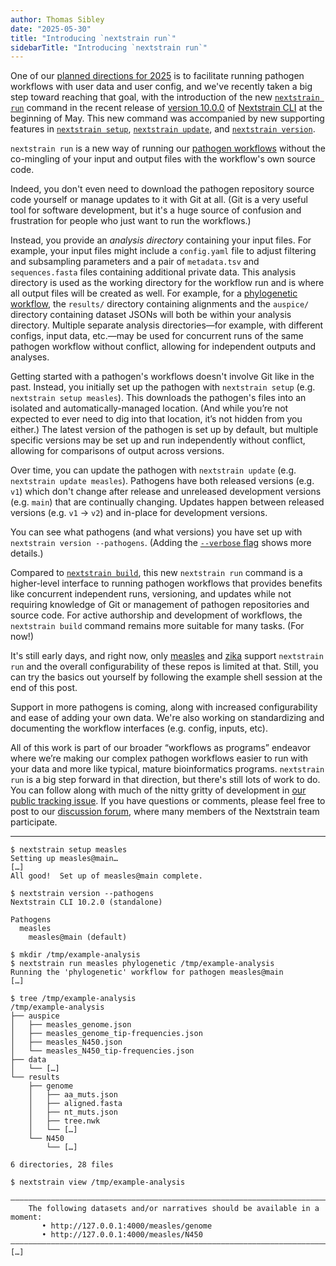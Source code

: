 ```yaml
---
author: Thomas Sibley
date: "2025-05-30"
title: "Introducing `nextstrain run`"
sidebarTitle: "Introducing `nextstrain run`"
---
```


One of our [planned directions for 2025][] is to facilitate running pathogen
workflows with user data and user config, and we've recently taken a big step
toward reaching that goal, with the introduction of the new [`nextstrain run`][]
command in the recent release of [version 10.0.0][] of [Nextstrain CLI][] at the
beginning of May. This new command was accompanied by new supporting features in
[`nextstrain setup`][], [`nextstrain update`][], and [`nextstrain version`][].

`nextstrain run` is a new way of running our [pathogen workflows][] without the
co-mingling of your input and output files with the workflow's own source code.

Indeed, you don't even need to download the pathogen repository source code
yourself or manage updates to it with Git at all.  (Git is a very useful tool
for software development, but it's a huge source of confusion and frustration
for people who just want to run the workflows.)

Instead, you provide an _analysis directory_ containing your input files.  For
example, your input files might include a `config.yaml` file to adjust
filtering and subsampling parameters and a pair of `metadata.tsv` and
`sequences.fasta` files containing additional private data.  This analysis
directory is used as the working directory for the workflow run and is where
all output files will be created as well.  For example, for a [phylogenetic
workflow][], the `results/` directory containing alignments and the `auspice/`
directory containing dataset JSONs will both be within your analysis directory.
Multiple separate analysis directories—for example, with different configs,
input data, etc.—may be used for concurrent runs of the same pathogen workflow
without conflict, allowing for independent outputs and analyses.

Getting started with a pathogen's workflows doesn't involve Git like in the
past.  Instead, you initially set up the pathogen with `nextstrain setup` (e.g.
`nextstrain setup measles`).  This downloads the pathogen's files into an
isolated and automatically-managed location.  (And while you’re not expected to
ever need to dig into that location, it’s not hidden from you either.)  The
latest version of the pathogen is set up by default, but multiple specific
versions may be set up and run independently without conflict, allowing for
comparisons of output across versions.

Over time, you can update the pathogen with `nextstrain update` (e.g.
`nextstrain update measles`).  Pathogens have both released versions (e.g.
`v1`) which don't change after release and unreleased development versions
(e.g. `main`) that are continually changing.  Updates happen between released
versions (e.g. `v1` → `v2`) and in-place for development versions.

You can see what pathogens (and what versions) you have set up with `nextstrain
version --pathogens`.  (Adding the [`--verbose` flag][] shows more details.)

Compared to [`nextstrain build`], this new `nextstrain run` command is a
higher-level interface to running pathogen workflows that provides benefits
like concurrent independent runs, versioning, and updates while not requiring
knowledge of Git or management of pathogen repositories and source code.  For
active authorship and development of workflows, the `nextstrain build` command
remains more suitable for many tasks.  (For now!)

It's still early days, and right now, only [measles][] and [zika][] support
`nextstrain run` and the overall configurability of these repos is limited at
that. Still, you can try the basics out yourself by following the example shell
session at the end of this post.

Support in more pathogens is coming, along with increased configurability and
ease of adding your own data.  We're also working on standardizing and
documenting the workflow interfaces (e.g. config, inputs, etc).

All of this work is part of our broader “workflows as programs” endeavor where
we’re making our complex pathogen workflows easier to run with your data and
more like typical, mature bioinformatics programs.  `nextstrain run` is a big
step forward in that direction, but there's still lots of work to do.  You can
follow along with much of the nitty gritty of development in [our public
tracking issue][].  If you have questions or comments, please feel free to post
to our [discussion forum][], where many members of the Nextstrain team
participate.

---

```console
$ nextstrain setup measles
Setting up measles@main…
[…]
All good!  Set up of measles@main complete.

$ nextstrain version --pathogens
Nextstrain CLI 10.2.0 (standalone)

Pathogens
  measles
    measles@main (default)

$ mkdir /tmp/example-analysis
$ nextstrain run measles phylogenetic /tmp/example-analysis
Running the 'phylogenetic' workflow for pathogen measles@main
[…]

$ tree /tmp/example-analysis
/tmp/example-analysis
├── auspice
│   ├── measles_genome.json
│   ├── measles_genome_tip-frequencies.json
│   ├── measles_N450.json
│   └── measles_N450_tip-frequencies.json
├── data
│   └── […]
└── results
    ├── genome
    │   ├── aa_muts.json
    │   ├── aligned.fasta
    │   ├── nt_muts.json
    │   ├── tree.nwk
    │   └── […]
    └── N450
        └── […]

6 directories, 28 files

$ nextstrain view /tmp/example-analysis

——————————————————————————————————————————————————————————————————————————————
    The following datasets and/or narratives should be available in a moment:
       • http://127.0.0.1:4000/measles/genome
       • http://127.0.0.1:4000/measles/N450
——————————————————————————————————————————————————————————————————————————————
[…]
```

[planned directions for 2025]: /blog/2025-03-31-annual-update-march-2025
[version 10.0.0]: https://docs.nextstrain.org/projects/cli/en/latest/changes/#v10-0-0
[Nextstrain CLI]: https://docs.nextstrain.org/projects/cli/
[`nextstrain run`]: https://docs.nextstrain.org/projects/cli/page/commands/run/
[`nextstrain setup`]: https://docs.nextstrain.org/projects/cli/page/commands/setup/
[`nextstrain update`]: https://docs.nextstrain.org/projects/cli/page/commands/update/
[`nextstrain version`]: https://docs.nextstrain.org/projects/cli/page/commands/version/
[`--verbose` flag]: https://docs.nextstrain.org/projects/cli/page/commands/version/#cmdoption-nextstrain-version-verbose
[`nextstrain build`]: https://docs.nextstrain.org/projects/cli/page/commands/build/
[pathogen workflows]: https://docs.nextstrain.org/page/reference/glossary.html#term-workflow
[phylogenetic workflow]: https://docs.nextstrain.org/page/reference/glossary.html#term-phylogenetic-workflow
[measles]: https://github.com/nextstrain/measles
[zika]: https://github.com/nextstrain/zika
[our public tracking issue]: https://github.com/nextstrain/public/issues/1
[discussion forum]: https://discussion.nextstrain.org
